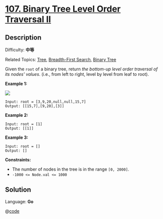 # [107\. Binary Tree Level Order Traversal II](https://leetcode.cn/problems/binary-tree-level-order-traversal-ii/)

## Description

Difficulty: **中等**  

Related Topics: [Tree](https://leetcode.cn/tag/https://leetcode.cn/tag/tree//), [Breadth-First Search](https://leetcode.cn/tag/https://leetcode.cn/tag/breadth-first-search//), [Binary Tree](https://leetcode.cn/tag/https://leetcode.cn/tag/binary-tree//)


Given the `root` of a binary tree, return _the bottom-up level order traversal of its nodes' values_. (i.e., from left to right, level by level from leaf to root).

**Example 1:**

![](https://assets.leetcode.com/uploads/2021/02/19/tree1.jpg)

```
Input: root = [3,9,20,null,null,15,7]
Output: [[15,7],[9,20],[3]]
```

**Example 2:**

```
Input: root = [1]
Output: [[1]]
```

**Example 3:**

```
Input: root = []
Output: []
```

**Constraints:**

*   The number of nodes in the tree is in the range `[0, 2000]`.
*   `-1000 <= Node.val <= 1000`


## Solution

Language: **Go**

@[code](@IOI/107-main.cpp)
